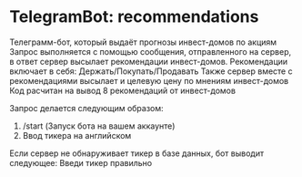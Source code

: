 # TelegramBot: recommendations
Телеграмм-бот, который выдаёт прогнозы инвест-домов по акциям  
Запрос выполняется с помощью сообщения, отправленного на сервер, в ответ сервер высылает рекомендации инвест-домов.
Рекомендации включает в себя: Держать/Покупать/Продавать
Также сервер вместе с рекомендациями высылает и целевую цену по мнениям инвест-домов
Код расчитан на вывод 8 рекомендаций от инвест-домов 

Запрос делается следующим образом:
1. /start (Запуск бота на вашем аккаунте)
2. Ввод тикера на английском 


Если сервер не обнаруживает тикер в базе данных, бот выводит следующее: Введи тикер правильно 

